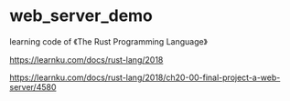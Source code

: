 # web_server_demo

learning code of 《The Rust Programming Language》

https://learnku.com/docs/rust-lang/2018


https://learnku.com/docs/rust-lang/2018/ch20-00-final-project-a-web-server/4580
